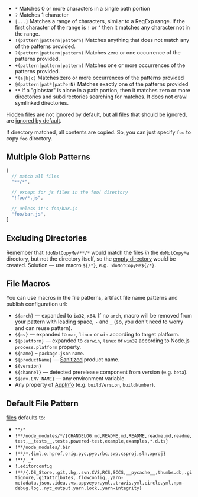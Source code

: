 * `*` Matches 0 or more characters in a single path portion
* `?` Matches 1 character
* `[...]` Matches a range of characters, similar to a RegExp range.
  If the first character of the range is `!` or `^` then it matches
  any character not in the range.
* `!(pattern|pattern|pattern)` Matches anything that does not match
  any of the patterns provided.
* `?(pattern|pattern|pattern)` Matches zero or one occurrence of the
  patterns provided.
* `+(pattern|pattern|pattern)` Matches one or more occurrences of the
  patterns provided.
* `*(a|b|c)` Matches zero or more occurrences of the patterns provided
* `@(pattern|pat*|pat?erN)` Matches exactly one of the patterns
  provided
* `**` If a "globstar" is alone in a path portion, then it matches
  zero or more directories and subdirectories searching for matches.
  It does not crawl symlinked directories.

Hidden files are not ignored by default, but all files that should be ignored, are [ignored by default](#default-file-pattern).

If directory matched, all contents are copied. So, you can just specify `foo` to copy `foo` directory.

## Multiple Glob Patterns
 ```js
 [
   // match all files
   "**/*",

   // except for js files in the foo/ directory
   "!foo/*.js",

   // unless it's foo/bar.js
   "foo/bar.js",
 ]
 ```

## Excluding Directories

Remember that `!doNotCopyMe/**/*` would match the files *in* the `doNotCopyMe` directory, but not the directory itself, so the [empty directory](https://github.com/gulpjs/gulp/issues/165#issuecomment-32613179) would be created.
Solution — use macro `${/*}`, e.g. `!doNotCopyMe${/*}`.

## File Macros

You can use macros in the file patterns, artifact file name patterns and publish configuration url:
* `${arch}` — expanded to `ia32`, `x64`. If no `arch`, macro will be removed from your pattern with leading space, `-` and `_` (so, you don't need to worry and can reuse pattern).
* `${os}` — expanded to `mac`, `linux` or `win` according to target platform.
* `${platform}` — expanded to `darwin`, `linux` or `win32` according to Node.js `process.platform` property.
* `${name}` – `package.json` `name`.
* `${productName}` — [Sanitized](https://www.npmjs.com/package/sanitize-filename) product name.
* `${version}`
* `${channel}` — detected prerelease component from version (e.g. `beta`).
* `${env.ENV_NAME}` — any environment variable.
* Any property of [AppInfo](/api/electron-builder.md#AppInfo) (e.g. `buildVersion`, `buildNumber`).

## Default File Pattern

[files](configuration/configuration.md#Configuration-files) defaults to:
* `**/*`
* `!**/node_modules/*/{CHANGELOG.md,README.md,README,readme.md,readme,test,__tests__,tests,powered-test,example,examples,*.d.ts}`
* `!**/node_modules/.bin`
* `!**/*.{iml,o,hprof,orig,pyc,pyo,rbc,swp,csproj,sln,xproj}`
* `!**/._*`
* `!.editorconfig`
* `!**/{.DS_Store,.git,.hg,.svn,CVS,RCS,SCCS,__pycache__,thumbs.db,.gitignore,.gitattributes,.flowconfig,.yarn-metadata.json,.idea,.vs,appveyor.yml,.travis.yml,circle.yml,npm-debug.log,.nyc_output,yarn.lock,.yarn-integrity}`
